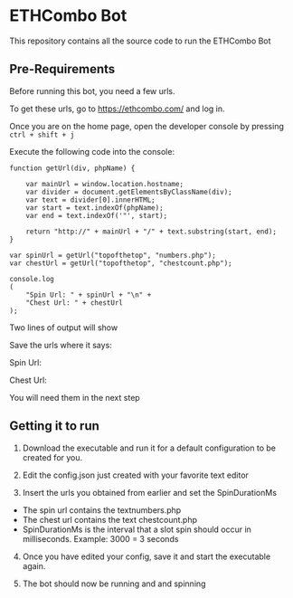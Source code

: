 ETHCombo Bot
================================== 

This repository contains all the source code to run the ETHCombo Bot

## Pre-Requirements
Before running this bot, you need a few urls.

To get these urls, go to https://ethcombo.com/ and log in.

Once you are on the home page, open the developer console by pressing `ctrl + shift + j`

Execute the following code into the console:

    function getUrl(div, phpName) {
	
        var mainUrl = window.location.hostname;
        var divider = document.getElementsByClassName(div);
        var text = divider[0].innerHTML;
        var start = text.indexOf(phpName);
        var end = text.indexOf('"', start);

        return "http://" + mainUrl + "/" + text.substring(start, end);
    }

    var spinUrl = getUrl("topofthetop", "numbers.php");
    var chestUrl = getUrl("topofthetop", "chestcount.php");

    console.log
    (
        "Spin Url: " + spinUrl + "\n" +
        "Chest Url: " + chestUrl
    );

Two lines of output will show

Save the urls where it says:

Spin Url:

Chest Url:

You will need them in the next step

## Getting it to run
1) Download the executable and run it for a default configuration to be created for you.

2) Edit the config.json just created with your favorite text editor

3) Insert the urls you obtained from earlier and set the SpinDurationMs

* The spin url contains the textnumbers.php
* The chest url contains the text chestcount.php
* SpinDurationMs is the interval that a slot spin should occur in milliseconds. Example: 3000 = 3 seconds

4) Once you have edited your config, save it and start the executable again.

5) The bot should now be running and and spinning